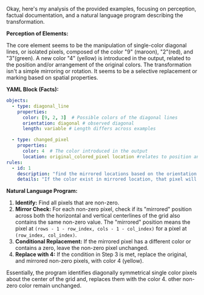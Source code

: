 Okay, here's my analysis of the provided examples, focusing on perception, factual documentation, and a natural language program describing the transformation.

**Perception of Elements:**

The core element seems to be the manipulation of single-color diagonal lines, or isolated pixels, composed of the color "9" (maroon), "2"(red), and "3"(green). A new color "4" (yellow) is introduced in the output, related to the position and/or arrangement of the original colors. The transformation isn't a simple mirroring or rotation. It seems to be a selective replacement or marking based on spatial properties.

**YAML Block (Facts):**


```yaml
objects:
  - type: diagonal_line
    properties:
      color: [9, 2, 3]  # Possible colors of the diagonal lines
      orientation: diagonal # observed diagonal
      length: variable # Length differs across examples

  - type: changed_pixel
    properties:
      color: 4  # The color introduced in the output
      location: original_colored_pixel location #relates to position and orientation
rules:
  - id: 1
    description: "find the mirrored locations based on the orientation of the colors"
    details: "If the color exist in mirrored location, that pixel will be changed to 4, if not, it stays the same color"
```


**Natural Language Program:**

1.  **Identify:** Find all pixels that are non-zero.
2.  **Mirror Check:** For each non-zero pixel, check if its "mirrored" position across both the horizontal and vertical centerlines of the grid also contains the same non-zero value. The "mirrored" position means the pixel at `(rows - 1 - row_index, cols - 1 - col_index)` for a pixel at `(row_index, col_index)`.
3.  **Conditional Replacement:** If the mirrored pixel has a different color or contains a zero, leave the non-zero pixel unchanged.
4.  **Replace with 4:** If the condition in Step 3 is met, replace the original, and mirrored non-zero pixels, with color 4 (yellow).

Essentially, the program identifies diagonally symmetrical single color pixels about the center of the grid and, replaces them with the color 4. other non-zero color remain unchanged.
